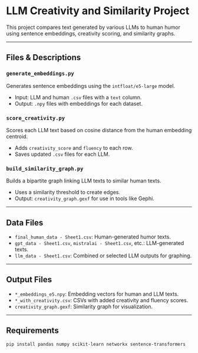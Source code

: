 # LLM Creativity and Similarity Project

This project compares text generated by various LLMs to human humor using sentence embeddings, creativity scoring, and similarity graphs.

---

## Files & Descriptions

### `generate_embeddings.py`
Generates sentence embeddings using the `intfloat/e5-large` model.

- Input: LLM and human `.csv` files with a `text` column.
- Output: `.npy` files with embeddings for each dataset.

### `score_creativity.py`
Scores each LLM text based on cosine distance from the human embedding centroid.

- Adds `creativity_score` and `fluency` to each row.
- Saves updated `.csv` files for each LLM.

### `build_similarity_graph.py`
Builds a bipartite graph linking LLM texts to similar human texts.

- Uses a similarity threshold to create edges.
- Output: `creativity_graph.gexf` for use in tools like Gephi.

---

## Data Files

- `final_human_data - Sheet1.csv`: Human-generated humor texts.
- `gpt_data - Sheet1.csv`, `mistralai - Sheet1.csv`, etc.: LLM-generated texts.
- `llm_data - Sheet1.csv`: Combined or selected LLM outputs for graphing.

---

## Output Files

- `*_embeddings_e5.npy`: Embedding vectors for human and LLM texts.
- `*_with_creativity.csv`: CSVs with added creativity and fluency scores.
- `creativity_graph.gexf`: Similarity graph for visualization.

---

## Requirements

```bash
pip install pandas numpy scikit-learn networkx sentence-transformers

